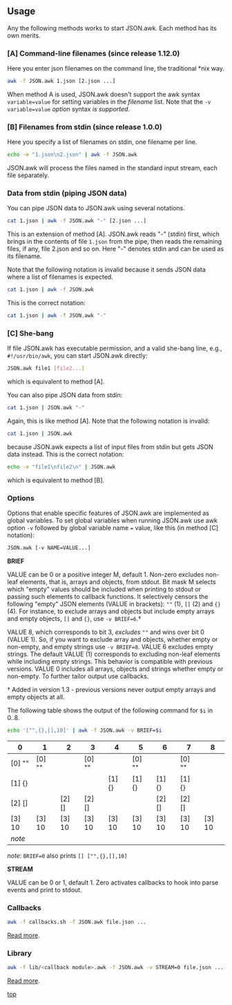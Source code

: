 <a name="0"></a>
## Usage

Any the following methods works to start JSON.awk. Each method has its own
merits.

### [A] Command-line filenames (since release 1.12.0)

Here you enter json filenames on the command line, the traditional \*nix way.

```sh
awk -f JSON.awk 1.json [2.json ...]
```

When method A is used, JSON.awk doesn't support the awk syntax `variable=value`
for setting variables in the _filename_ list.  Note that the `-v
variable=value` _option_ syntax _is supported_.

### [B] Filenames from stdin (since release 1.0.0)

Here you specify a list of filenames on stdin, one filename per line.

```sh
echo -e "1.json\n2.json" | awk -f JSON.awk
```

JSON.awk will process the files named in the standard input stream, each file
separately.

<a name="pipe"></a>
### Data from stdin (piping JSON data)

You can pipe JSON data to JSON.awk using several notations.

```sh
cat 1.json | awk -f JSON.awk "-" [2.json ...]
```

This is an extension of method [A].  JSON.awk reads "-" (stdin) first, which
brings in the contents of file `1.json` from the pipe, then reads the remaining
files, if any, file 2.json and so on. Here "-" denotes stdin and can be used as
its filename.

Note that the following notation is invalid because it sends JSON
data where a list of filenames is expected.

```sh
cat 1.json | awk -f JSON.awk
```

This is the correct notation:

```sh
cat 1.json | awk -f JSON.awk "-"
```

<a name="C"></a>
### [C] She-bang

If file JSON.awk has executable permission, and a valid she-bang line, e.g.,
`#!/usr/bin/awk`, you can start JSON.awk directly:

```sh
JSON.awk file1 [file2...]
```

which is equivalent to method [A].

You can also pipe JSON data from stdin:

```sh
cat 1.json | JSON.awk "-"
```

Again, this is like method [A]. Note that the following notation is
invalid:

```sh
cat 1.json | JSON.awk
```

because JSON.awk expects a list of input files from stdin but gets JSON
data instead. This is the correct notation:

```sh
echo -e "file1\nfile2\n" | JSON.awk
```

which is equivalent to method [B].

<a name="options"></a>

### Options

Options that enable specific features of JSON.awk are implemented as global
variables.  To set global variables when running JSON.awk use awk option `-v`
followed by global variable name `=` value, like this (in method [C] notation):

```sh
JSON.awk [-v NAME=VALUE...]
```

**BRIEF**

VALUE can be 0 or a positive integer M, default 1.  Non-zero excludes non-leaf
elements, that is, arrays and objects, from stdout. Bit mask M selects which
"empty" values should be included when printing to stdout or passing such
elements to callback functions. It selectively censors the following "empty"
JSON elements (VALUE in brackets): `""` (1), `[]` (2) and `{}` (4). For
instance, to exclude arrays and objects but include empty arrays and empty
objects, `[]` and `{}`, use `-v BRIEF=6`.&dagger;

VALUE 8, which corresponds to bit 3, _excludes_ `""` and wins over bit 0 (VALUE
1). So, if you want to exclude array and objects, whether empty or non-empty,
and empty strings use `-v BRIEF=8`. VALUE 6 excludes empty strings. The default
VALUE (1) corresponds to excluding non-leaf elements while including empty
strings. This behavior is compatible with previous versions. VALUE 0 includes
all arrays, objects and strings whether empty or non-empty. To further tailor
output use callbacks.

&dagger; Added in version 1.3 - previous versions never output empty arrays and
empty objects at all.

The following table shows the output of the following command for `$i` in 0..8.

```sh
echo '["",{},[],10]' | awk -f JSON.awk -v BRIEF=$i
```

|    0   |    1   |    2   |    3   |    4   |    5   |    6   |    7   |    8   |
|--------|--------|--------|--------|--------|--------|--------|--------|--------|
| [0] "" | [0] "" |        | [0] "" |        | [0] "" |        | [0] "" |        |
| [1] {} |        |        |        | [1] {} | [1] {} | [1] {} | [1] {} |        |
| [2] [] |        | [2] [] | [2] [] |        |        | [2] [] | [2] [] |        |
| [3] 10 | [3] 10 | [3] 10 | [3] 10 | [3] 10 | [3] 10 | [3] 10 | [3] 10 | [3] 10 |
| _note_ |        |        |        |        |        |        |        |        |

_note_: `BRIEF=0` also prints `[] ["",{},[],10]`


**STREAM**

VALUE can be 0 or 1,  default 1. Zero activates callbacks to hook into parse
events and print to stdout.

### Callbacks

```sh
awk -f callbacks.sh -f JSON.awk file.json ...
```

[Read more](doc/callbacks.md).

### Library

```sh
awk -f lib/<callback module>.awk -f JSON.awk -v STREAM=0 file.json ...
```

[Read more](doc/library.md).

[top](#0)

